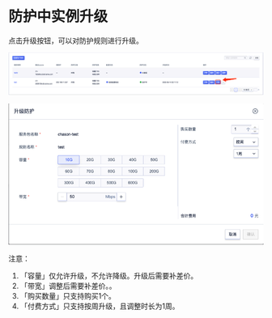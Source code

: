 

# 防护中实例升级

点击升级按钮，可以对防护规则进行升级。

![](/images/uadssp/opintro/update_activated_rule_1.png)

![](/images/uadssp/opintro/update_activated_rule_2.png)

注意：

1.  「容量」仅允许升级，不允许降级。升级后需要补差价。
2.  「带宽」调整后需要补差价。。
3.  「购买数量」只支持购买1个。
4.  「付费方式」只支持按周升级，且调整时长为1周。